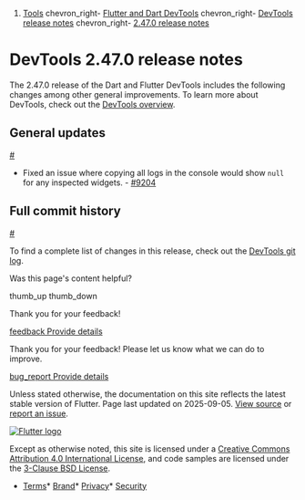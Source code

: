1. [Tools](/tools) chevron\_right- [Flutter and Dart DevTools](/tools/devtools) chevron\_right- [DevTools release notes](/tools/devtools/release-notes) chevron\_right- [2.47.0 release notes](/tools/devtools/release-notes/release-notes-2.47.0)

DevTools 2.47.0 release notes
=============================

The 2.47.0 release of the Dart and Flutter DevTools includes the following changes among other general improvements. To learn more about DevTools, check out the [DevTools overview](/tools/devtools/overview).

General updates
---------------

[#](#general-updates)

* Fixed an issue where copying all logs in the console would show `null` for any inspected widgets. - [#9204](https://github.com/flutter/devtools/pull/9204)

Full commit history
-------------------

[#](#full-commit-history)

To find a complete list of changes in this release, check out the [DevTools git log](https://github.com/flutter/devtools/tree/v2.47.0).

Was this page's content helpful?

thumb\_up thumb\_down

Thank you for your feedback!

 [feedback Provide details](https://github.com/flutter/website/issues/new?template=1_page_issue.yml&&page-url=https://docs.flutter.dev/tools/devtools/release-notes/release-notes-2.47.0/&page-source=https://github.com/flutter/website/tree/main/src/content/tools/devtools/release-notes/release-notes-2.47.0.md)

Thank you for your feedback! Please let us know what we can do to improve.

 [bug\_report Provide details](https://github.com/flutter/website/issues/new?template=1_page_issue.yml&&page-url=https://docs.flutter.dev/tools/devtools/release-notes/release-notes-2.47.0/&page-source=https://github.com/flutter/website/tree/main/src/content/tools/devtools/release-notes/release-notes-2.47.0.md)

Unless stated otherwise, the documentation on this site reflects the latest stable version of Flutter. Page last updated on 2025-09-05. [View source](https://github.com/flutter/website/tree/main/src/content/tools/devtools/release-notes/release-notes-2.47.0.md) or [report an issue](https://github.com/flutter/website/issues/new?template=1_page_issue.yml&&page-url=https://docs.flutter.dev/tools/devtools/release-notes/release-notes-2.47.0/&page-source=https://github.com/flutter/website/tree/main/src/content/tools/devtools/release-notes/release-notes-2.47.0.md "Report an issue with this page").

[![Flutter logo](/assets/images/branding/flutter/logo+text/horizontal/white.svg)](https://flutter.dev)

Except as otherwise noted, this site is licensed under a [Creative Commons Attribution 4.0 International License](https://creativecommons.org/licenses/by/4.0/), and code samples are licensed under the [3-Clause BSD License](https://opensource.org/licenses/BSD-3-Clause).

* [Terms](/tos "Terms of use")* [Brand](/brand "Brand usage guidelines")* [Privacy](https://policies.google.com/privacy "Privacy policy")* [Security](/security "Security philosophy and practices")

   